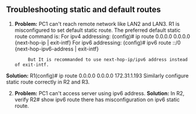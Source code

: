 ## Troubleshooting static and default routes

1. **Problem:** 
PC1 can't reach remote network like LAN2 and LAN3. R1 is misconfigured to set default static route. The preferred default static route command is: 
			For ipv4 addressing:
				(config)# ip route 0.0.0.0 0.0.0.0 {next-hop-ip | exit-intf}
			For ipv6 addressing:
				(config)# ipv6 route ::/0 {next-hop-ipv6-address | exit-intf}
			
			But It is recommanded to use next-hop-ip/ipv6 address instead of exit-intf.
**Solution:**
		R1(config)# ip route 0.0.0.0 0.0.0.0 172.31.1.193
		Similarly configure static route correctly in R2 and R3. 


2. **Problem:** PC1 can't access server using ipv6 address. 
**Solution:** 
		In R2, verify 
			R2# show ipv6 route
		there has misconfiguration on ipv6 static route. 
		
